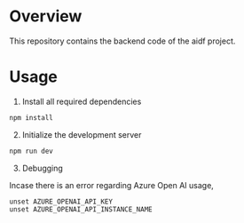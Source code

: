 # Overview

This repository contains the backend code of the aidf project.

# Usage

1. Install all required dependencies

```bash
npm install
```

2. Initialize the development server

```bash
npm run dev
```

3. Debugging

Incase there is an error regarding Azure Open AI usage,

```
unset AZURE_OPENAI_API_KEY
unset AZURE_OPENAI_API_INSTANCE_NAME
```